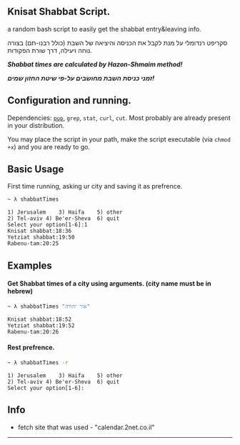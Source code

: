  Knisat Shabbat Script.
-------------------------
a random bash script to easily get the shabbat entry&amp;leaving info.

סקריפט רנדומלי על מנת לקבל את הכניסה והיציאה של השבת (כולל רבנו-תם) בצורה נוחה ויעילה, דרך שורת הפקודות.


***Shabbat times are calculated by Hazon-Shmaim method!***

***זמני כניסת השבת מחושבים על-פי שיטת החזון שמים!***


Configuration and running.
-------------------------
Dependencies: [`pup`](https://github.com/ericchiang/pup "Pup's Repository"), `grep`, `stat`, `curl`, `cut`. Most probably are already present in your distribution.

You may place the script in your path, make the script executable (via `chmod +x`) and you are ready to go.


Basic Usage
-------------------------
First time running, asking ur city and saving it as prefrence.
```bash
~ λ shabbatTimes
```
```
1) Jerusalem	3) Haifa	5) other
2) Tel-aviv	4) Be'er-Sheva	6) quit
Select your option[1-6]:1
Knisat shabbat:18:36
Yetziat shabbat:19:50
Rabenu-tam:20:25
```


Examples
-------------------------
#### Get Shabbat times of a city using arguments. (city name must be in hebrew)
```bash
~ λ shabbatTimes "אור יהודה"
```
```
Knisat shabbat:18:52
Yetziat shabbat:19:52
Rabenu-tam:20:26
```

#### Rest prefrence.
```bash
~ λ shabbatTimes -r
```
```
1) Jerusalem	3) Haifa	5) other
2) Tel-aviv	4) Be'er-Sheva	6) quit
Select your option[1-6]:
```

Info
-----
* fetch site that was used - "calendar.2net.co.il"

***

